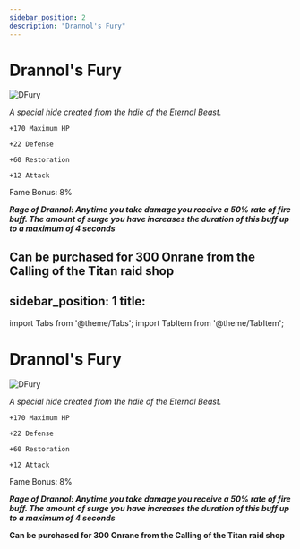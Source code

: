 ```yaml
---
sidebar_position: 2
description: "Drannol's Fury"
---
```


# Drannol's Fury

![DFury](https://vwiki.valorserver.com/api/item/picture/drannol's%20fury)

<i>A special hide created from the hdie of the Eternal Beast.</i>

    +170 Maximum HP
    
    +22 Defense
    
    +60 Restoration
    
    +12 Attack
    
Fame Bonus: 8%

***Rage of Drannol: Anytime you take damage you receive a 50% rate of fire buff. The amount of surge you have increases the duration of this buff up to a maximum of 4 seconds***

**Can be purchased for 300 Onrane from the Calling of the Titan raid shop**
---
sidebar_position: 1
title:
---

import Tabs from '@theme/Tabs';
import TabItem from '@theme/TabItem';

<Tabs>
  <TabItem value=" " label=" " default>

# Drannol's Fury

![DFury](https://vwiki.valorserver.com/api/item/picture/drannol's%20fury)

<i>A special hide created from the hdie of the Eternal Beast.</i>

    +170 Maximum HP
    
    +22 Defense
    
    +60 Restoration
    
    +12 Attack
    
Fame Bonus: 8%

***Rage of Drannol: Anytime you take damage you receive a 50% rate of fire buff. The amount of surge you have increases the duration of this buff up to a maximum of 4 seconds***

**Can be purchased for 300 Onrane from the Calling of the Titan raid shop**

  </TabItem>
  <TabItem value="Air" label="Air">








  </TabItem>
